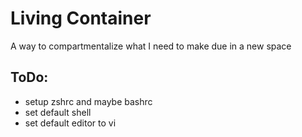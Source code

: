 # Living Container

A way to compartmentalize what I need to make due in a new space

## ToDo:

 * setup zshrc and maybe bashrc
 * set default shell
 * set default editor to vi